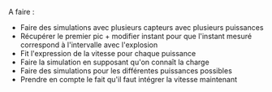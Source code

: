 A faire :
- Faire des simulations avec plusieurs capteurs avec plusieurs puissances
- Récupérer le premier pic + modifier instant pour que l'instant mesuré correspond à l'intervalle avec l'explosion
- Fit l'expression de la vitesse pour chaque puissance
- Faire la simulation en supposant qu'on connaît la charge
- Faire des simulations pour les différentes puissances possibles
- Prendre en compte le fait qu'il faut intégrer la vitesse maintenant
